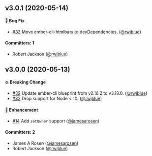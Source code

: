 ## v3.0.1 (2020-05-14)

#### :bug: Bug Fix
* [#33](https://github.com/ember-polyfills/ember-getowner-polyfill/pull/33) Move ember-cli-htmlbars to devDependencies. ([@rwjblue](https://github.com/rwjblue))

#### Committers: 1
- Robert Jackson ([@rwjblue](https://github.com/rwjblue))


## v3.0.0 (2020-05-13)

#### :boom: Breaking Change
* [#32](https://github.com/ember-polyfills/ember-getowner-polyfill/pull/32) Update ember-cli blueprint from v2.16.2 to v3.18.0. ([@rwjblue](https://github.com/rwjblue))
* [#32](https://github.com/ember-polyfills/ember-getowner-polyfill/pull/32) Drop support for Node < 10. ([@rwjblue](https://github.com/rwjblue))

#### :rocket: Enhancement
* [#14](https://github.com/ember-polyfills/ember-getowner-polyfill/pull/14) Add `setOwner` support ([@jamesarosen](https://github.com/jamesarosen))

#### Committers: 2
- James A Rosen ([@jamesarosen](https://github.com/jamesarosen))
- Robert Jackson ([@rwjblue](https://github.com/rwjblue))


